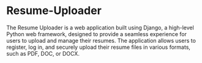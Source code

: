 # Resume-Uploader
The Resume Uploader is a web application built using Django, a high-level Python web framework, designed to provide a seamless experience for users to upload and manage their resumes. The application allows users to register, log in, and securely upload their resume files in various formats, such as PDF, DOC, or DOCX.
